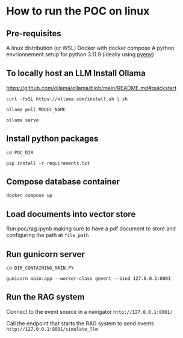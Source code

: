 # How to run the POC on linux

## Pre-requisites
A linux distribution (or WSL)
Docker with docker compose
A python envrionnement setup for python 3.11.9 (ideally using [pyenv](https://github.com/pyenv/pyenv))

## To locally host an LLM Install Ollama
https://github.com/ollama/ollama/blob/main/README.md#quickstart

`curl -fsSL https://ollama.com/install.sh | sh`

`ollama pull MODEL_NAME`

`ollama serve`

## Install python packages
`cd POC_DIR`

`pip install -r requirements.txt`

## Compose database container
`docker compose up`

## Load documents into vector store
Run poc/rag.ipynb making sure to have a pdf document to store and configuring the path at `file_path`

## Run gunicorn server
`cd DIR_CONTAINING_MAIN.PY`

`gunicorn main:app --worker-class gevent --bind 127.0.0.1:8001`

## Run the RAG system
Connect to the event source in a navigator
`http://127.0.0.1:8001/`

Call the endpoint that starts the RAG system to send events
`http://127.0.0.1:8001/simulate_llm`





